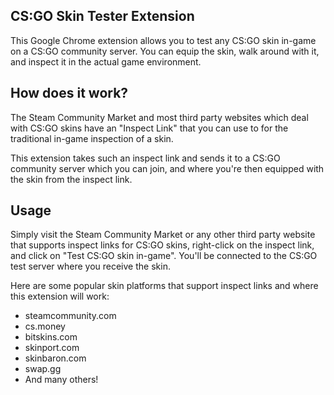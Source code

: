 ## CS:GO Skin Tester Extension

This Google Chrome extension allows you to test any CS:GO skin in-game on a CS:GO community server.
You can equip the skin, walk around with it, and inspect it in the actual game environment.

## How does it work?

The Steam Community Market and most third party websites which deal with CS:GO skins have an "Inspect Link" that you can use to for the traditional in-game inspection of a skin.

This extension takes such an inspect link and sends it to a CS:GO community server which you can join, and where you're then equipped with the skin from the inspect link.

## Usage

Simply visit the Steam Community Market or any other third party website that supports inspect links for CS:GO skins, right-click on the inspect link, and click on "Test CS:GO skin in-game". You'll be connected to the CS:GO test server where you receive the skin.

Here are some popular skin platforms that support inspect links and where this extension will work:

- steamcommunity.com
- cs.money
- bitskins.com
- skinport.com
- skinbaron.com
- swap.gg
- And many others!

